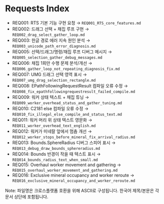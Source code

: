 # Requests Index

- REQ001: RTS 기본 기능 구현 요청 → `REQ001_RTS_core_features.md`
- REQ002: 드래그 선택 + 채집 루프 구현 → `REQ002_drag_select_gather_loop.md`
- REQ003: 한글 경로 에러 지속 원인 분석 → `REQ003_unicode_path_error_diagnosis.md`
- REQ005: 선택/드래그/명령/채집 루프 디버그 메시지 → `REQ005_selection_gather_debug_messages.md`
- REQ006: 채집 1회만 수행 문제 분석/개선 → `REQ006_gather_loop_not_repeating_diagnosis_fix.md`
- REQ007: UMG 드래그 선택 영역 표시 → `REQ007_umg_drag_selection_rectangle.md`
- REQ008: EPathFollowingRequestResult 컴파일 오류 수정 → `REQ008_fix_epathfollowingrequestresult_failed_compile.md`
- REQ009: 워커 상태 텍스트 + 채집 튜닝 → `REQ009_worker_overhead_status_and_gather_tuning.md`
- REQ010: C2181 else 컴파일 오류 수정 → `REQ010_fix_illegal_else_compile_and_status_text.md`
- REQ011: 워커 머리 위 상태 텍스트 영문화 → `REQ011_worker_overhead_text_english.md`
- REQ012: 워커가 미네랄 앞에서 멈춤 개선 → `REQ012_worker_stops_before_mineral_fix_arrival_radius.md`
- REQ013: Bounds.SphereRadius 디버그 스피어 표시 → `REQ013_debug_draw_bounds_sphereradius.md`
- REQ014: Bounds 반경이 작을 때 텍스트 표시 → `REQ014_bounds_radius_text_when_small.md`
- REQ015: Overhaul worker movement and gathering → `REQ015_overhaul_worker_movement_and_gathering.md`
- REQ016: Exclusive mineral occupancy and worker reroute → `REQ016_exclusive_mineral_occupancy_and_worker_reroute.md`

Note: 파일명은 크로스플랫폼 호환을 위해 ASCII로 구성됩니다. 한국어 제목/본문은 각 문서 상단에 포함됩니다.
